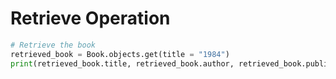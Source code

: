 # Retrieve Operation

```python
# Retrieve the book
retrieved_book = Book.objects.get(title = "1984")
print(retrieved_book.title, retrieved_book.author, retrieved_book.publication_year)

